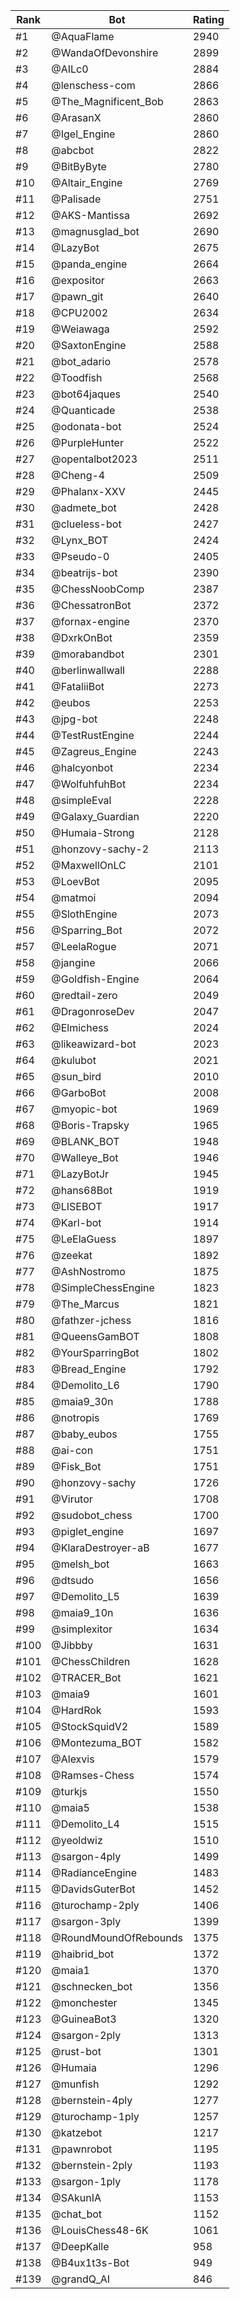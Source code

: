 Rank|Bot|Rating
---|---|---
#1|@AquaFlame|2940
#2|@WandaOfDevonshire|2899
#3|@AILc0|2884
#4|@lenschess-com|2866
#5|@The_Magnificent_Bob|2863
#6|@ArasanX|2860
#7|@Igel_Engine|2860
#8|@abcbot|2822
#9|@BitByByte|2780
#10|@Altair_Engine|2769
#11|@Palisade|2751
#12|@AKS-Mantissa|2692
#13|@magnusglad_bot|2690
#14|@LazyBot|2675
#15|@panda_engine|2664
#16|@expositor|2663
#17|@pawn_git|2640
#18|@CPU2002|2634
#19|@Weiawaga|2592
#20|@SaxtonEngine|2588
#21|@bot_adario|2578
#22|@Toodfish|2568
#23|@bot64jaques|2540
#24|@Quanticade|2538
#25|@odonata-bot|2524
#26|@PurpleHunter|2522
#27|@opentalbot2023|2511
#28|@Cheng-4|2509
#29|@Phalanx-XXV|2445
#30|@admete_bot|2428
#31|@clueless-bot|2427
#32|@Lynx_BOT|2424
#33|@Pseudo-0|2405
#34|@beatrijs-bot|2390
#35|@ChessNoobComp|2387
#36|@ChessatronBot|2372
#37|@fornax-engine|2370
#38|@DxrkOnBot|2359
#39|@morabandbot|2301
#40|@berlinwallwall|2288
#41|@FataliiBot|2273
#42|@eubos|2253
#43|@jpg-bot|2248
#44|@TestRustEngine|2244
#45|@Zagreus_Engine|2243
#46|@halcyonbot|2234
#47|@WolfuhfuhBot|2234
#48|@simpleEval|2228
#49|@Galaxy_Guardian|2220
#50|@Humaia-Strong|2128
#51|@honzovy-sachy-2|2113
#52|@MaxwellOnLC|2101
#53|@LoevBot|2095
#54|@matmoi|2094
#55|@SlothEngine|2073
#56|@Sparring_Bot|2072
#57|@LeelaRogue|2071
#58|@jangine|2066
#59|@Goldfish-Engine|2064
#60|@redtail-zero|2049
#61|@DragonroseDev|2047
#62|@Elmichess|2024
#63|@likeawizard-bot|2023
#64|@kulubot|2021
#65|@sun_bird|2010
#66|@GarboBot|2008
#67|@myopic-bot|1969
#68|@Boris-Trapsky|1965
#69|@BLANK_BOT|1948
#70|@Walleye_Bot|1946
#71|@LazyBotJr|1945
#72|@hans68Bot|1919
#73|@LISEBOT|1917
#74|@Karl-bot|1914
#75|@LeElaGuess|1897
#76|@zeekat|1892
#77|@AshNostromo|1875
#78|@SimpleChessEngine|1823
#79|@The_Marcus|1821
#80|@fathzer-jchess|1816
#81|@QueensGamBOT|1808
#82|@YourSparringBot|1802
#83|@Bread_Engine|1792
#84|@Demolito_L6|1790
#85|@maia9_30n|1788
#86|@notropis|1769
#87|@baby_eubos|1755
#88|@ai-con|1751
#89|@Fisk_Bot|1751
#90|@honzovy-sachy|1726
#91|@Virutor|1708
#92|@sudobot_chess|1700
#93|@piglet_engine|1697
#94|@KlaraDestroyer-aB|1677
#95|@melsh_bot|1663
#96|@dtsudo|1656
#97|@Demolito_L5|1639
#98|@maia9_10n|1636
#99|@simplexitor|1634
#100|@Jibbby|1631
#101|@ChessChildren|1628
#102|@TRACER_Bot|1621
#103|@maia9|1601
#104|@HardRok|1593
#105|@StockSquidV2|1589
#106|@Montezuma_BOT|1582
#107|@Alexvis|1579
#108|@Ramses-Chess|1574
#109|@turkjs|1550
#110|@maia5|1538
#111|@Demolito_L4|1515
#112|@yeoldwiz|1510
#113|@sargon-4ply|1499
#114|@RadianceEngine|1483
#115|@DavidsGuterBot|1452
#116|@turochamp-2ply|1406
#117|@sargon-3ply|1399
#118|@RoundMoundOfRebounds|1375
#119|@haibrid_bot|1372
#120|@maia1|1370
#121|@schnecken_bot|1356
#122|@monchester|1345
#123|@GuineaBot3|1320
#124|@sargon-2ply|1313
#125|@rust-bot|1301
#126|@Humaia|1296
#127|@munfish|1292
#128|@bernstein-4ply|1277
#129|@turochamp-1ply|1257
#130|@katzebot|1217
#131|@pawnrobot|1195
#132|@bernstein-2ply|1193
#133|@sargon-1ply|1178
#134|@SAkunIA|1153
#135|@chat_bot|1152
#136|@LouisChess48-6K|1061
#137|@DeepKalle|958
#138|@B4ux1t3s-Bot|949
#139|@grandQ_AI|846
